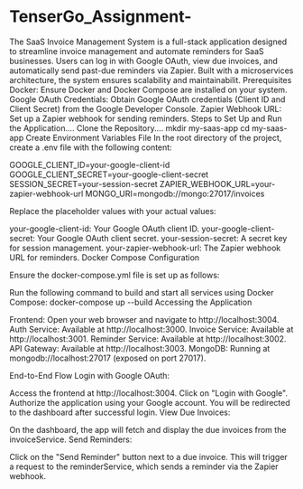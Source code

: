 # TenserGo_Assignment-
The SaaS Invoice Management System is a full-stack application designed to streamline invoice management and automate reminders for SaaS businesses. Users can log in with Google OAuth, view due invoices, and automatically send past-due reminders via Zapier. Built with a microservices architecture, the system ensures scalability and maintainabilit.
Prerequisites
Docker: Ensure Docker and Docker Compose are installed on your system.
Google OAuth Credentials: Obtain Google OAuth credentials (Client ID and Client Secret) from the Google Developer Console.
Zapier Webhook URL: Set up a Zapier webhook for sending reminders.
Steps to Set Up and Run the Application....
Clone the Repository.... 
mkdir my-saas-app
cd my-saas-app
Create Environment Variables File
In the root directory of the project, create a .env file with the following content:

GOOGLE_CLIENT_ID=your-google-client-id
GOOGLE_CLIENT_SECRET=your-google-client-secret
SESSION_SECRET=your-session-secret
ZAPIER_WEBHOOK_URL=your-zapier-webhook-url
MONGO_URI=mongodb://mongo:27017/invoices

Replace the placeholder values with your actual values:

your-google-client-id: Your Google OAuth client ID.
your-google-client-secret: Your Google OAuth client secret.
your-session-secret: A secret key for session management.
your-zapier-webhook-url: The Zapier webhook URL for reminders.
Docker Compose Configuration

Ensure the docker-compose.yml file is set up as follows:

Run the following command to build and start all services using Docker Compose:
docker-compose up --build
Accessing the Application

Frontend: Open your web browser and navigate to http://localhost:3004.
Auth Service: Available at http://localhost:3000.
Invoice Service: Available at http://localhost:3001.
Reminder Service: Available at http://localhost:3002.
API Gateway: Available at http://localhost:3003.
MongoDB: Running at mongodb://localhost:27017 (exposed on port 27017).

End-to-End Flow
Login with Google OAuth:

Access the frontend at http://localhost:3004.
Click on "Login with Google".
Authorize the application using your Google account.
You will be redirected to the dashboard after successful login.
View Due Invoices:

On the dashboard, the app will fetch and display the due invoices from the invoiceService.
Send Reminders:

Click on the "Send Reminder" button next to a due invoice.
This will trigger a request to the reminderService, which sends a reminder via the Zapier webhook.
